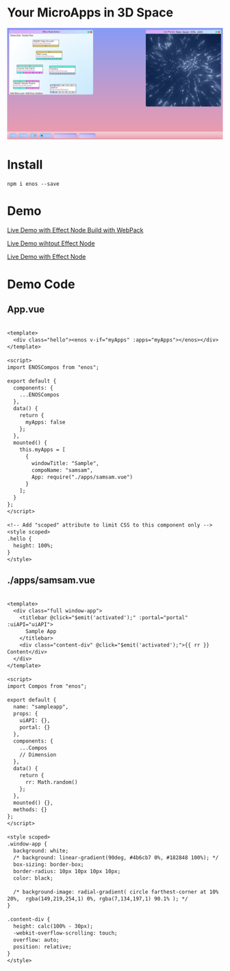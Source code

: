 # Your MicroApps in 3D Space

![EffectNode OS][demo-1]

[demo-1]: https://raw.githubusercontent.com/EffectNode/EffectNode-Lib/master/public/demo/enos-full.png

# Install

```
npm i enos --save
```

# Demo
[Live Demo with Effect Node Build with WebPack](https://enos.netlify.com)

[Live Demo wihtout Effect Node](https://codesandbox.io/s/r7oy8r2nmn)

[Live Demo with Effect Node](https://codesandbox.io/s/vj67lqm9m3)

# Demo Code
## App.vue

```vue

<template>
  <div class="hello"><enos v-if="myApps" :apps="myApps"></enos></div>
</template>

<script>
import ENOSCompos from "enos";

export default {
  components: {
    ...ENOSCompos
  },
  data() {
    return {
      myApps: false
    };
  },
  mounted() {
    this.myApps = [
      {
        windowTitle: "Sample",
        compoName: "samsam",
        App: require("./apps/samsam.vue")
      }
    ];
  }
};
</script>

<!-- Add "scoped" attribute to limit CSS to this component only -->
<style scoped>
.hello {
  height: 100%;
}
</style>
```

## ./apps/samsam.vue
```vue

<template>
  <div class="full window-app">
    <titlebar @click="$emit('activated');" :portal="portal" :uiAPI="uiAPI">
      Sample App
    </titlebar>
    <div class="content-div" @click="$emit('activated');">{{ rr }} Content</div>
  </div>
</template>

<script>
import Compos from "enos";

export default {
  name: "sampleapp",
  props: {
    uiAPI: {},
    portal: {}
  },
  components: {
    ...Compos
    // Dimension
  },
  data() {
    return {
      rr: Math.random()
    };
  },
  mounted() {},
  methods: {}
};
</script>

<style scoped>
.window-app {
  background: white;
  /* background: linear-gradient(90deg, #4b6cb7 0%, #182848 100%); */
  box-sizing: border-box;
  border-radius: 10px 10px 10px 10px;
  color: black;

  /* background-image: radial-gradient( circle farthest-corner at 10% 20%,  rgba(149,219,254,1) 0%, rgba(7,134,197,1) 90.1% ); */
}

.content-div {
  height: calc(100% - 30px);
  -webkit-overflow-scrolling: touch;
  overflow: auto;
  position: relative;
}
</style>

```